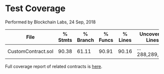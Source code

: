 # Test Coverage
Performed by Blockchain Labs, 24 Sep, 2018




File                 |  % Stmts | % Branch |  % Funcs |  % Lines |Uncovered Lines |
---------------------|----------|----------|----------|----------|----------------|
  CustomContract.sol |    90.38 |    61.11 |    90.91 |    90.16 |... 288,289,290 |



Full coverage report of related contracts is [here](coverage).
